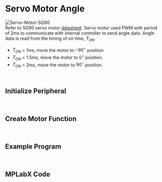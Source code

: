 # Servo Motor Angle

![Servo-Motor-SG90](https://github.com/user-attachments/assets/224cbf88-a894-4aaa-9177-ba7f51ed7456)
<br/>
Refer to SG90 servo motor [datasheet](http://www.ee.ic.ac.uk/pcheung/teaching/DE1_EE/stores/sg90_datasheet.pdf). 
Servo motor used PWM with period of 2ms to communicate with internal controller to send angle data. Angle data is read from the timing of on time, $T_{ON}$.

* $T_{ON}$ = 1ms, move the motor to $-90^\circ$ position.
* $T_{ON}$ = 1.5ms, move the motor to $0^\circ$ position.
* $T_{ON}$ = 2ms, move the motor to $90^\circ$ position.
<br/>

## Initialize Peripheral
<br/>

## Create Motor Function
<br/>

## Example Program
<br/>

## MPLabX Code
<br/>
